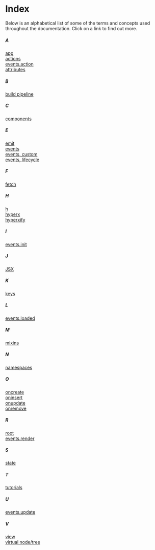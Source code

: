 # Index

Below is an alphabetical list of some of the terms and concepts used throughout the documentation. Click on a link to find out more.

##### A
[app](/docs/api.md#app)<br>
[actions](/docs/actions.md)<br>
[events.action](/docs/api.md#action)<br>
[attributes](/docs/virtual-nodes.md#data-attributes)<br>

##### B
[build pipeline](/docs/getting-started.md#build-pipeline)<br>

##### C
[components](/docs/components.md)<br>

##### E
[emit](/docs/api.md#emit)<br>
[events](/docs/events.md)<br>
[events, custom](/docs/events.md#custom-events)<br>
[events, lifecycle](/docs/lifecycle-events.md)<br>

##### F
[fetch](https://developer.mozilla.org/en-US/docs/Web/API/Fetch_API)<br>

##### H
[h](/docs/api.md#h)<br>
[hyperx](/docs/hyperx.md)<br>
[hyperxify](https://github.com/substack/hyperxify)<br>

##### I
[events.init](/docs/api.md#init)<br>

##### J
[JSX](/docs/jsx.md)<br>

##### K
[keys](/docs/keys.md)<br>

##### L
[events.loaded](/docs/api.md#loaded)<br>

##### M
[mixins](/docs/mixins.md)<br>

##### N
[namespaces](/docs/actions.md#namespaces)<br>

##### O
[oncreate](/docs/lifecycle-events.md#oncreate)<br>
[oninsert](/docs/lifecycle-events.md#onisert)<br>
[onupdate](/docs/lifecycle-events.md#onupdate)<br>
[onremove](/docs/lifecycle-events.md#onremove)<br>

##### R
[root](/docs/api.md#root)<br>
[events.render](/docs/api.md#render)<br>

##### S
[state](/docs/state.md)<br>

##### T
[tutorials](/docs/tutorials.md)<br>

##### U
[events.update](/docs/api.md#update)<br>

##### V
[view](/docs/view.md)<br>
[virtual node/tree](/docs/virtual-nodes.md)<br>
